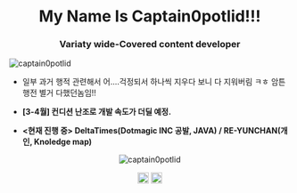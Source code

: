 <h1 align="center">My Name Is Captain0potlid!!!</h1>
<h3 align="center">Variaty wide-Covered content developer</h3>

<p align="left"> <img src="https://komarev.com/ghpvc/?username=captain0potlid" alt="captain0potlid" /> </p>

- 일부 과거 행적 관련해서 어....걱정되서 하나씩 지우다 보니 다 지워버림 ㅋㅎ 암튼 행전 별거 다했던놈임!!

- **[3-4월] 컨디션 난조로 개발 속도가 더딜 예정.**
- **<현재 진행 중> DeltaTimes(Dotmagic INC 공발, JAVA) / RE-YUNCHAN(개인, Knoledge map)**

<p align="center"> <img src="https://github-readme-stats.vercel.app/api?username=captain0potlid&show_icons=true" alt="captain0potlid" /> </p>

<p align="center">
<a href="https://twitter.com/captain0potlid" target="blank"><img align="center" src="https://cdn.jsdelivr.net/npm/simple-icons@3.0.1/icons/twitter.svg" alt="captain0potlid" height="20" width="20" /></a>
<a href="https://www.youtube.com/c/captain0potlid" target="blank"><img align="center" src="https://cdn.jsdelivr.net/npm/simple-icons@3.0.1/icons/youtube.svg" alt="captain0potlid" height="20" width="20" /></a>
</p>
